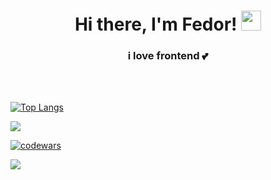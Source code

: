 <h1 align="center">Hi there, I'm Fedor!
<img src="https://github.com/blackcater/blackcater/raw/main/images/Hi.gif" height="32"/></h1>
<h3 align="center">i love frontend 💕</h3>


<br>
<br>

[![Top Langs](https://github-readme-stats.vercel.app/api/top-langs/?username=Fedor73)](https://github.com/anuraghazra/github-readme-stats)

![](https://github-profile-summary-cards.vercel.app/api/cards/profile-details?username=Fedor73&theme=solarized_dark)

[![codewars](https://www.codewars.com/users/bostbotbeet@gmail.com/badges/large)](https://www.codewars.com/users/bostbotbeet@gmail.com)  


![](https://komarev.com/ghpvc/?username=Fedor73)
